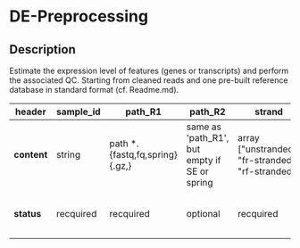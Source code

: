 # DE-Preprocessing

## Description

Estimate the expression level of features (genes or transcripts) and perform the associated QC. Starting from cleaned reads and one pre-built reference database in standard format (cf. Readme.md).


| header  | sample_id | path_R1                        | path_R2                                        | strand                                               | kall_single_overhang | meanFlD                            | sdFlD                              |
|---------|-----------|--------------------------------|------------------------------------------------|------------------------------------------------------|----------------------|------------------------------------|------------------------------------|
| **content** | string    | path *.{fastq,fq,spring}{.gz,} | same as 'path_R1', but empty if   SE or spring | array ["unstranded",   "fr-stranded', "rf-stranded"] | boolean              | float                              | float                              |
| **status**  | recquired | recquired                      | optional                                       | recquired                                            | recquired            | optional (arbitrary default value) | optional (arbitrary default value) |
